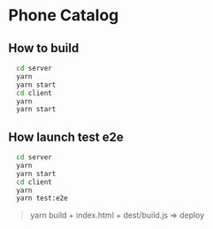 Phone Catalog
=======

## How to build
```sh
  cd server
  yarn
  yarn start
  cd client
  yarn
  yarn start
```

## How launch test e2e
```sh
  cd server
  yarn
  yarn start
  cd client
  yarn
  yarn test:e2e
```

> yarn build + index.html + dest/build.js => deploy
